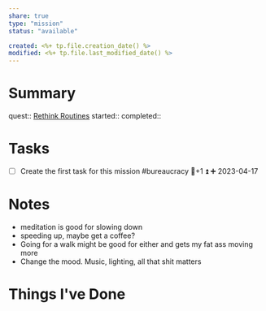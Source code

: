 ```yaml
---
share: true
type: "mission"
status: "available"

created: <%+ tp.file.creation_date() %> 
modified: <%+ tp.file.last_modified_date() %>
---
```

 
# Summary
quest:: [Rethink Routines](./Rethink%20Routines.md)
started:: 
completed::
# Tasks
- [ ] Create the first task for this mission  #bureaucracy 🥄+1 ⏫ ➕ 2023-04-17

# Notes
- meditation is good for slowing down
- speeding up, maybe get a coffee?
- Going for a walk might be good for either and gets my fat ass moving more
- Change the mood.  Music, lighting, all that shit matters
# Things I've Done